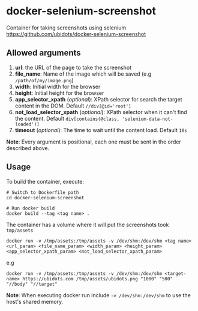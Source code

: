 # docker-selenium-screenshot

Container for taking screenshots using selenium
https://github.com/ubidots/docker-selenium-screenshot

## Allowed arguments

1. **url**: the URL of the page to take the screenshot
2. **file_name**: Name of the image which will be saved (e.g `/path/of/my/image.png`)
3. **width**: Initial width for the browser
4. **height**: Initial height for the browser
5. **app_selector_xpath** (_optional_): XPath selector for search the target content in the DOM. Default `//div[@id='root']`
6. **not_load_selector_xpath** (_optional_): XPath selector when it can't find the content. Default `div[contains(@class, 'selenium-data-not-loaded')]`
7. **timeout** (_optional_): The time to wait until the content load. Default `10s`

**Note**: Every argument is positional, each one must be sent in the order described above.

## Usage

To build the container, execute:

```
# Switch to Dockerfile path
cd docker-selenium-screenshot

# Run docker build
docker build --tag <tag name> .
```

The container has a volume where it will put the screenshots took `tmp/assets`

```
docker run -v /tmp/assets:/tmp/assets -v /dev/shm:/dev/shm <tag name> <url_param> <file_name_param> <width_param> <height_param> <app_selector_xpath_param> <not_load_selector_xpath_param>
```

e.g

```
docker run -v /tmp/assets:/tmp/assets -v /dev/shm:/dev/shm <target-name> https://ubidots.com /tmp/assets/ubidots.png "1000" "500" "//body" "//target"
```

**Note**: When executing docker run include `-v /dev/shm:/dev/shm` to use the host's shared memory.
